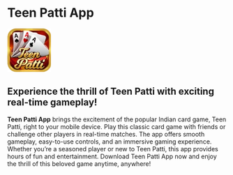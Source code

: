 # Teen Patti App


<img src="teenpattiIcon.png" width="100" alt="Home Screen">

## Experience the thrill of Teen Patti with exciting real-time gameplay!


<b>Teen Patti App</b> brings the excitement of the popular Indian card game, Teen Patti, right to your mobile device. Play this classic card game with friends or challenge other players in real-time matches. The app offers smooth gameplay, easy-to-use controls, and an immersive gaming experience. Whether you’re a seasoned player or new to Teen Patti, this app provides hours of fun and entertainment. Download Teen Patti App now and enjoy the thrill of this beloved game anytime, anywhere!
